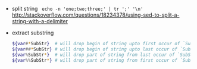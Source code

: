- split string ` echo -n 'one;two;three;' | tr ';' '\n'` http://stackoverflow.com/questions/18234378/using-sed-to-split-a-string-with-a-delimiter
- extract substring

  ```bash
  ${var#*SubStr}  # will drop begin of string upto first occur of `SubStr`
  ${var##*SubStr} # will drop begin of string upto last occur of `SubStr`
  ${var%SubStr*}  # will drop part of string from last occur of `SubStr` to the end
  ${var%%SubStr*} # will drop part of string from first occur of `SubStr` to the end
  ```
